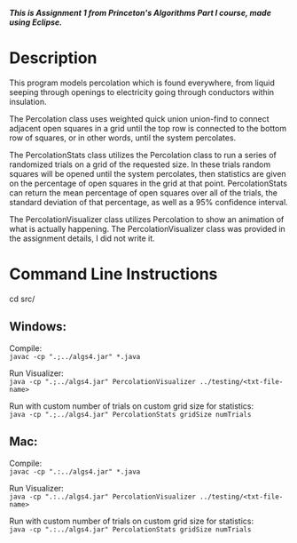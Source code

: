 ***This is Assignment 1 from Princeton's Algorithms Part I course, made using Eclipse.***

# Description
This program models percolation which is found everywhere, from liquid seeping through openings to electricity going through conductors within insulation.  

The Percolation class uses weighted quick union union-find to connect adjacent open squares in a grid until the top row is connected to the bottom row of squares, or in other words, until the system percolates.   

The PercolationStats class utilizes the Percolation class to run a series of randomized trials on a grid  of the requested size. In these trials random squares will be opened until the system percolates, then statistics are given on the percentage of open squares in the grid at that point. PercolationStats can return the mean percentage of open squares over all of the trials, the standard deviation of that percentage, as well as a 95% confidence interval.  

The PercolationVisualizer class utilizes Percolation to show an animation of what is actually happening. The PercolationVisualizer class was provided in the assignment details, I did not write it.

# Command Line Instructions
cd src/
## Windows:
  
Compile:  
 `javac -cp ".;../algs4.jar" *.java`  

Run Visualizer:  
 `java -cp ".;../algs4.jar" PercolationVisualizer ../testing/<txt-file-name>`  
 
Run with custom number of trials on custom grid size for statistics:  
`java -cp ".;../algs4.jar" PercolationStats gridSize numTrials`

## Mac:

Compile:  
 `javac -cp ".:../algs4.jar" *.java`

Run Visualizer:  
`java -cp ".:../algs4.jar" PercolationVisualizer ../testing/<txt-file-name>`  

Run with custom number of trials on custom grid size for statistics:  
`java -cp ".:../algs4.jar" PercolationStats gridSize numTrials`  




